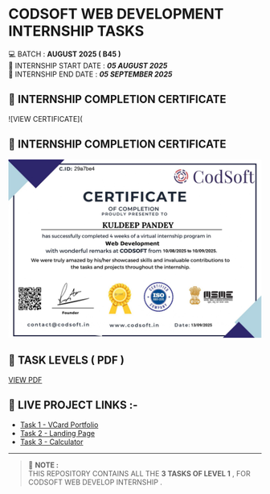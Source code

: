 # CODSOFT WEB DEVELOPMENT INTERNSHIP TASKS  


💻 BATCH : **AUGUST 2025 ( B45 )**  
📅 INTERNSHIP START DATE : ***05 AUGUST 2025***  
📅 INTERNSHIP END DATE : ***05 SEPTEMBER 2025***


## 📸 INTERNSHIP COMPLETION CERTIFICATE
![VIEW CERTIFICATE](
## 📸 INTERNSHIP COMPLETION CERTIFICATE
![VIEW CERTIFICATE](https://raw.githubusercontent.com/kuldeep4491/CODSOFT-WEB-DEVELOPMENT-INTERNSHIP-TASKS/main/TASK%202%20-%20LANDING%20PAGE/src/assets/certificate.jpg
)


## 📄 TASK LEVELS ( PDF )
[VIEW PDF](https://drive.google.com/file/d/1lFuM9S83TO85kGVywErYpCISmf_kW3Q9/view?usp=drive_link)


## 🚀 LIVE PROJECT LINKS :-
- [Task 1 - VCard Portfolio](https://urr-kuldeep2.netlify.app/)
- [Task 2 - Landing Page](https://codsofttask2landingpage.netlify.app/)
- [Task 3 - Calculator](https://codsofttask3calculator.netlify.app/)

---

> 📝 **NOTE :**  
> THIS REPOSITORY CONTAINS ALL THE **3 TASKS OF LEVEL 1**  , FOR CODSOFT WEB DEVELOP INTERNSHIP .
